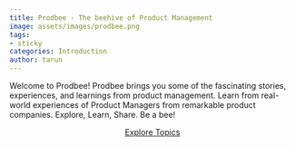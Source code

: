 ```yaml
---
title: Prodbee - The beehive of Product Management
image: assets/images/prodbee.png
tags:
- sticky
categories: Introduction
author: tarun
---
```


Welcome to Prodbee! 
Prodbee brings you some of the fascinating stories, experiences, and learnings from product management. 
Learn from real-world experiences of Product Managers from remarkable product companies. 
Explore, Learn, Share. Be a bee!

<p style="text-align: center;"><a href="{{site.baseurl}}/topics.html" class="btn btn-dark">Explore Topics</a></p>